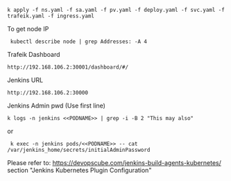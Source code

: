 ```
k apply -f ns.yaml -f sa.yaml -f pv.yaml -f deploy.yaml -f svc.yaml -f trafeik.yaml -f ingress.yaml
```

To get node IP

```
 kubectl describe node | grep Addresses: -A 4
```

Trafeik Dashboard

```
http://192.168.106.2:30001/dashboard/#/
```

Jenkins URL

```
http://192.168.106.2:30000
```

Jenkins Admin pwd (Use first line)

```
k logs -n jenkins <<PODNAME>> | grep -i -B 2 "This may also"
```

or

```
 k exec -n jenkins pods/<<PODNAME>> -- cat /var/jenkins_home/secrets/initialAdminPassword
```

Please refer to: https://devopscube.com/jenkins-build-agents-kubernetes/ section "Jenkins Kubernetes Plugin Configuration"
